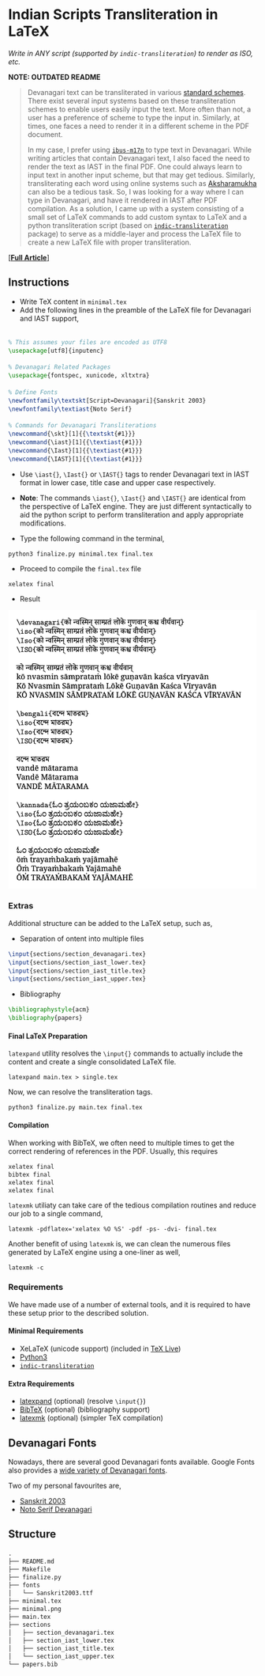 # Indian Scripts Transliteration in LaTeX

*Write in ANY script (supported by `indic-transliteration`) to render as ISO, etc.*

**NOTE: OUTDATED README**

> Devanagari text can be transliterated in various [standard schemes](https://en.wikipedia.org/wiki/Devanagari_transliteration). There exist several input systems based on these transliteration schemes to enable users easily input the text. More often than not, a user has a preference of scheme to type the input in. Similarly, at times, one faces a need to render it in a different scheme in the PDF document.
>
> In my case, I prefer using [`ibus-m17n`](https://launchpad.net/ubuntu/+source/ibus-m17n) to type text in Devanagari. While writing articles that contain Devanagari text, I also faced the need to render the text as IAST in the final PDF.
> One could always learn to input text in another input scheme, but that may get tedious. Similarly, transliterating each word using online systems such as [Aksharamukha](https://aksharamukha.appspot.com/converter) can also be a tedious task. So, I was looking for a way where I can type in Devanagari, and have it rendered in IAST after PDF compilation. As a solution, I came up with a system consisting of a small set of LaTeX commands to add custom syntax to LaTeX and a python transliteration script (based on [`indic-transliteration`](http://pypi.org/indic-transliteration) package) to serve as a middle-layer and process the LaTeX file to create a new LaTeX file with proper transliteration.

[[**Full Article**]](https://hrishikeshrt.github.io/post/devanagari-transliteration-in-latex/)

## Instructions

* Write TeX content in `minimal.tex`
* Add the following lines in the preamble of the LaTeX file for Devanagari and IAST support,

```latex

% This assumes your files are encoded as UTF8
\usepackage[utf8]{inputenc}

% Devanagari Related Packages
\usepackage{fontspec, xunicode, xltxtra}

% Define Fonts
\newfontfamily\textskt[Script=Devanagari]{Sanskrit 2003}
\newfontfamily\textiast{Noto Serif}

% Commands for Devanagari Transliterations
\newcommand{\skt}[1]{{\textskt{#1}}}
\newcommand{\iast}[1]{{\textiast{#1}}}
\newcommand{\Iast}[1]{{\textiast{#1}}}
\newcommand{\IAST}[1]{{\textiast{#1}}}
```

* Use `\iast{}`, `\Iast{}` or `\IAST{}` tags to render Devanagari text in IAST format in lower case, title case and upper case respectively.
* **Note**: The commands `\iast{}`, `\Iast{}` and `\IAST{}` are identical from the perspective of LaTeX engine. They are just different syntactically to aid the python script to perform transliteration and apply appropriate modifications.

* Type the following command in the terminal,

```console
python3 finalize.py minimal.tex final.tex
```
* Proceed to compile the `final.tex` file

```console
xelatex final
```
* Result

![PDF](minimal.png)

### Extras

Additional structure can be added to the LaTeX setup, such as,

* Separation of ontent into multiple files

```latex
\input{sections/section_devanagari.tex}
\input{sections/section_iast_lower.tex}
\input{sections/section_iast_title.tex}
\input{sections/section_iast_upper.tex}
```

* Bibliography

```latex
\bibliographystyle{acm}
\bibliography{papers}
```

#### Final LaTeX Preparation

`latexpand` utility resolves the `\input{}` commands to actually include the content and create a single consolidated LaTeX file.

```console
latexpand main.tex > single.tex
```

Now, we can resolve the transliteration tags.
```console
python3 finalize.py main.tex final.tex
```

#### Compilation

When working with BibTeX, we often need to multiple times to get the correct rendering of references in the PDF. Usually, this requires

```console
xelatex final
bibtex final
xelatex final
xelatex final
```

`latexmk` utiliaty can take care of the tedious compilation routines and reduce our job to a single command,

```console
latexmk -pdflatex='xelatex %O %S' -pdf -ps- -dvi- final.tex
```

Another benefit of using `latexmk` is, we can clean the numerous files generated by LaTeX engine using a one-liner as well,

```console
latexmk -c
```

### Requirements

We have made use of a number of external tools, and it is required to have these setup prior to the described solution.

#### Minimal Requirements

* XeLaTeX (unicode support) (included in [TeX Live](https://www.tug.org/texlive/))
* [Python3](https://www.python.org/downloads/)
* [`indic-transliteration`](https://pypi.org/project/indic-transliteration/)

#### Extra Requirements

* [latexpand](https://ctan.org/pkg/latexpand?lang=en) (optional) (resolve `\input{}`)
* [BibTeX](http://www.bibtex.org/) (optional) (bibliography support)
* [latexmk](https://mg.readthedocs.io/latexmk.html) (optional) (simpler TeX compilation)

## Devanagari Fonts

Nowadays, there are several good Devanagari fonts available. Google Fonts also provides a [wide variety of Devanagari fonts](https://fonts.google.com/?subset=devanagari).

Two of my personal favourites are,

* [Sanskrit 2003](https://omkarananda-ashram.org/Sanskrit/itranslator2003.htm#dls)
* [Noto Serif Devanagari](https://fonts.google.com/noto/specimen/Noto+Serif+Devanagari)

## Structure

```console
.
├── README.md
├── Makefile
├── finalize.py
├── fonts
│   └── Sanskrit2003.ttf
├── minimal.tex
├── minimal.png
├── main.tex
├── sections
│   ├── section_devanagari.tex
│   ├── section_iast_lower.tex
│   ├── section_iast_title.tex
│   └── section_iast_upper.tex
└── papers.bib
```
